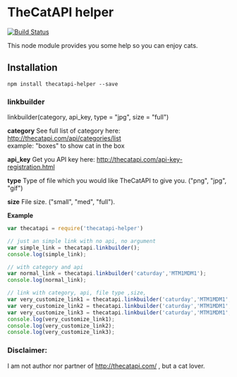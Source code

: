 # TheCatAPI helper
[![Build Status](https://travis-ci.org/ttpro1995/thecatapi-helper.svg?branch=master)](https://travis-ci.org/ttpro1995/thecatapi-helper)


This node module provides you some help so you can enjoy cats.

## Installation

```
npm install thecatapi-helper --save
```

### linkbuilder

linkbuilder(category, api_key, type = "jpg", size = "full")

**category**
See full list of category here: http://thecatapi.com/api/categories/list <br>
example: "boxes" to show cat in the box

**api_key**
Get you API key here: http://thecatapi.com/api-key-registration.html

**type**
Type of file which you would like TheCatAPI to give you. ("png", "jpg", "gif")

**size**
File size. ("small", "med", "full").


**Example**
```javascript
var thecatapi = require('thecatapi-helper')

// just an simple link with no api, no argument
var simple_link = thecatapi.linkbuilder();
console.log(simple_link);

// with category and api
var normal_link = thecatapi.linkbuilder('caturday','MTM1MDM1');
console.log(normal_link);

// link with category, api, file type ,size,
var very_customize_link1 = thecatapi.linkbuilder('caturday','MTM1MDM1','jpg','full');
var very_customize_link2 = thecatapi.linkbuilder('caturday','MTM1MDM1','png','med');
var very_customize_link3 = thecatapi.linkbuilder('caturday','MTM1MDM1','gif','small');
console.log(very_customize_link1);
console.log(very_customize_link2);
console.log(very_customize_link3);
```
### Disclaimer:
I am not author nor partner of http://thecatapi.com/ ,  but a cat lover.
